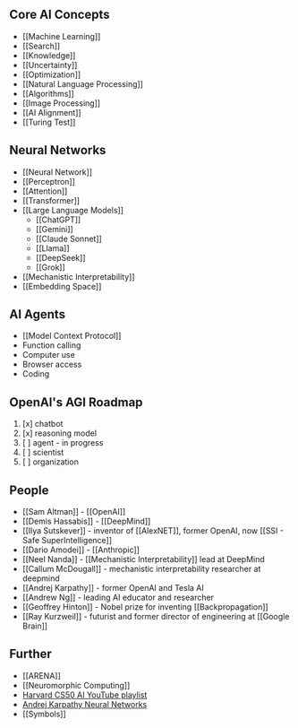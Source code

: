 ## Core AI Concepts
- [[Machine Learning]]
- [[Search]]
- [[Knowledge]]
- [[Uncertainty]]
- [[Optimization]]
- [[Natural Language Processing]]
- [[Algorithms]]
- [[Image Processing]]
- [[AI Alignment]]
- [[Turing Test]]

## Neural Networks
- [[Neural Network]]
- [[Perceptron]]
- [[Attention]]
- [[Transformer]]
- [[Large Language Models]]
	- [[ChatGPT]]
	- [[Gemini]]
	- [[Claude Sonnet]]
	- [[Llama]]
	- [[DeepSeek]]
	- [[Grok]]
- [[Mechanistic Interpretability]]
- [[Embedding Space]]

## AI Agents
- [[Model Context Protocol]]
- Function calling
- Computer use
- Browser access
- Coding

## OpenAI's AGI Roadmap
1. [x] chatbot
2. [x] reasoning model
3. [ ] agent - in progress
4. [ ] scientist
5. [ ] organization

## People
- [[Sam Altman]] - [[OpenAI]]
- [[Demis Hassabis]] - [[DeepMind]]
- [[Ilya Sutskever]] - inventor of [[AlexNET]], former OpenAI, now [[SSI - Safe SuperIntelligence]]
- [[Dario Amodei]] - [[Anthropic]]
- [[Neel Nanda]] - [[Mechanistic Interpretability]] lead at DeepMind
- [[Callum McDougall]] - mechanistic interpretability researcher at deepmind
- [[Andrej Karpathy]] - former OpenAI and Tesla AI
- [[Andrew Ng]] - leading AI educator and researcher
- [[Geoffrey Hinton]] - Nobel prize for inventing [[Backpropagation]]
- [[Ray Kurzweil]] - futurist and former director of engineering at [[Google Brain]]

## Further
- [[ARENA]]
- [[Neuromorphic Computing]]
- [Harvard CS50 AI YouTube playlist](https://www.youtube.com/playlist?list=PLhQjrBD2T382Nz7z1AEXmioc27axa19Kv)
- [Andrej Karpathy Neural Networks](https://www.youtube.com/watch?v=VMj-3S1tku0&list=PLAqhIrjkxbuWI23v9cThsA9GvCAUhRvKZ)
- [[Symbols]]

